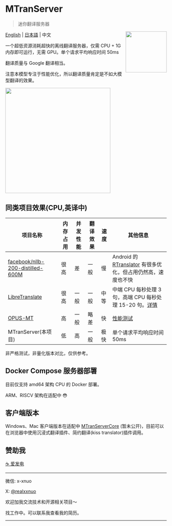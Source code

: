 # MTranServer 
> 迷你翻译服务器

<img src="https://github.com/user-attachments/assets/c2f5be50-1004-48c3-a012-1dd4d7ab5ee6" width="auto" height="128" align="right">

[English](README_en.md) | [日本語](README_ja.md) | 中文

一个超低资源消耗超快的离线翻译服务器，仅需 CPU + 1G 内存即可运行，无需 GPU。单个请求平均响应时间 50ms

翻译质量与 Google 翻译相当。

注意本模型专注于性能优化，所以翻译质量肯定是不如大模型翻译的效果。

<img src="https://github.com/user-attachments/assets/8c59a234-8485-48d0-9009-1ab250b81013" width="auto" height="328">

## 同类项目效果(CPU,英译中)

| 项目名称 | 内存占用 | 并发性能 | 翻译效果 | 速度 | 其他信息 |
|----------|----------|----------|----------|------|----------|
| [facebook/nllb-200-distilled-600M](https://github.com/thammegowda/nllb-serve) | 很高 | 差 | 一般 | 慢 | Android 的 [RTranslator](https://github.com/niedev/RTranslator) 有很多优化，但占用仍然高，速度也不快 |
| [LibreTranslate](https://github.com/LibreTranslate/LibreTranslate) | 很高 | 一般 | 一般 | 中等 | 中端 CPU 每秒处理 3 句，高端 CPU 每秒处理 15-20 句。[详情](https://community.libretranslate.com/t/performance-benchmark-data/486) |
| [OPUS-MT](https://github.com/OpenNMT/CTranslate2#benchmarks) | 高 | 一般 | 略差 | 快 | [性能测试](https://github.com/OpenNMT/CTranslate2#benchmarks) |
| MTranServer(本项目) | 低 | 高 | 一般 | 极快 | 单个请求平均响应时间 50ms |

非严格测试，非量化版本对比，仅供参考。

## Docker Compose 服务器部署

目前仅支持 amd64 架构 CPU 的 Docker 部署。

ARM、RISCV 架构在适配中 😳

## 客户端版本

Windows、Mac 客户端版本在适配中 [MTranServerCore](https://github.com/xxnuo/MTranServerCore) (暂未公开)，目前可以在浏览器中使用沉浸式翻译插件、简约翻译(kiss translator)插件调用。

## 赞助我

[☕️ 爱发电](https://afdian.com/a/xxnuo)

---

微信: x-xnuo

X: [@realxxnuo](https://x.com/realxxnuo)

欢迎加我交流技术和开源相关项目～

找工作中。可以联系我查看我的简历。

---

